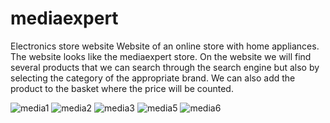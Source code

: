 
# mediaexpert
Electronics store website
Website of an online store with home appliances. The website looks like the mediaexpert store.
On the website we will find several products that we can search through the search engine but also by selecting the category of the appropriate brand.
We can also add the product to the basket where the price will be counted.

![media1](https://user-images.githubusercontent.com/92488579/232851461-05194b24-0af3-4f2b-a657-5fdeb00870af.png)
![media2](https://user-images.githubusercontent.com/92488579/232851477-31156d27-c6a4-4fed-8427-e3a360588546.png)
![media3](https://user-images.githubusercontent.com/92488579/232851478-d3129669-bd20-4d04-ae2e-756a7bbeb665.png)
![media5](https://user-images.githubusercontent.com/92488579/232851480-b71baaa6-7b97-456c-a241-d14c0dae7563.png)
![media6](https://user-images.githubusercontent.com/92488579/232851482-d363f112-0064-451b-ac89-c185d7be4620.png)
